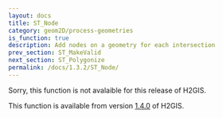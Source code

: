 ```yaml
---
layout: docs
title: ST_Node
category: geom2D/process-geometries
is_function: true
description: Add nodes on a geometry for each intersection
prev_section: ST_MakeValid
next_section: ST_Polygonize
permalink: /docs/1.3.2/ST_Node/
---
```


Sorry, this function is not avalaible for this release of H2GIS. 

This function is available from version [1.4.0](../../1.4.0/ST_Node) of H2GIS.
